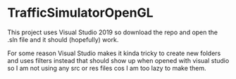 # TrafficSimulatorOpenGL

This project uses Visual Studio 2019 so download the repo and open the .sln file and it should (hopefully) work.

For some reason Visual Studio makes it kinda tricky to create new folders and uses filters instead that should show up when opened with visual studio so I
am not using any src or res files cos I am too lazy to make them.
